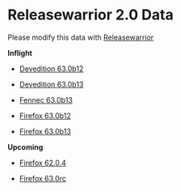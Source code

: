 

Releasewarrior 2.0 Data
=======================

Please modify this data with [Releasewarrior](https://github.com/mozilla-releng/releasewarrior-2.0)

**Inflight**

* [Devedition 63.0b12](/inflight/devedition/devedition-devedition-63.0b12.md)

* [Devedition 63.0b13](/inflight/devedition/devedition-devedition-63.0b13.md)

* [Fennec 63.0b13](/inflight/fennec/fennec-beta-63.0b13.md)

* [Firefox 63.0b12](/inflight/firefox/firefox-beta-63.0b12.md)

* [Firefox 63.0b13](/inflight/firefox/firefox-beta-63.0b13.md)

**Upcoming**

* [Firefox 62.0.4](/upcoming/firefox/firefox-release-62.0.4.md)

* [Firefox 63.0rc](/upcoming/firefox/firefox-release-rc-63.0rc.md)

